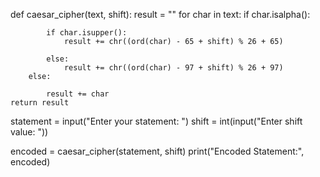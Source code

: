 def caesar_cipher(text, shift):
    result = ""
    for char in text:
        if char.isalpha(): 
           
            if char.isupper():
                result += chr((ord(char) - 65 + shift) % 26 + 65)
           
            else:
                result += chr((ord(char) - 97 + shift) % 26 + 97)
        else:
           
            result += char
    return result



statement = input("Enter your statement: ")
shift = int(input("Enter shift value: "))


encoded = caesar_cipher(statement, shift)
print("Encoded Statement:", encoded)
